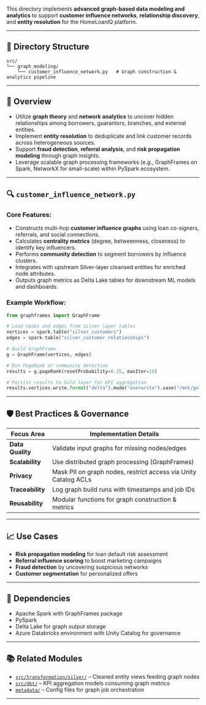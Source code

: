 
This directory implements **advanced graph-based data modeling and analytics** to support **customer influence networks**, **relationship discovery**, and **entity resolution** for the HomeLoanIQ platform.

---

## 📁 Directory Structure

```plaintext
src/
└── graph_modeling/
    └── customer_influence_network.py   # Graph construction & analytics pipeline
````

---

## 🧠 Overview

* Utilize **graph theory** and **network analytics** to uncover hidden relationships among borrowers, guarantors, branches, and external entities.
* Implement **entity resolution** to deduplicate and link customer records across heterogeneous sources.
* Support **fraud detection**, **referral analysis**, and **risk propagation modeling** through graph insights.
* Leverage scalable graph processing frameworks (e.g., GraphFrames on Spark, NetworkX for small-scale) within PySpark ecosystem.

---

## 🔍 `customer_influence_network.py`

### Core Features:

* Constructs multi-hop **customer influence graphs** using loan co-signers, referrals, and social connections.
* Calculates **centrality metrics** (degree, betweenness, closeness) to identify key influencers.
* Performs **community detection** to segment borrowers by influence clusters.
* Integrates with upstream Silver-layer cleansed entities for enriched node attributes.
* Outputs graph metrics as Delta Lake tables for downstream ML models and dashboards.

### Example Workflow:

```python
from graphframes import GraphFrame

# Load nodes and edges from Silver layer tables
vertices = spark.table("silver_customers")
edges = spark.table("silver_customer_relationships")

# Build GraphFrame
g = GraphFrame(vertices, edges)

# Run PageRank or community detection
results = g.pageRank(resetProbability=0.15, maxIter=10)

# Persist results to Gold layer for KPI aggregation
results.vertices.write.format("delta").mode("overwrite").save("/mnt/gold/customer_influence")
```

---

## 🛡️ Best Practices & Governance

| Focus Area       | Implementation Details                                          |
| ---------------- | --------------------------------------------------------------- |
| **Data Quality** | Validate input graphs for missing nodes/edges                   |
| **Scalability**  | Use distributed graph processing (GraphFrames)                  |
| **Privacy**      | Mask PII on graph nodes, restrict access via Unity Catalog ACLs |
| **Traceability** | Log graph build runs with timestamps and job IDs                |
| **Reusability**  | Modular functions for graph construction & metrics              |

---

## 📈 Use Cases

* **Risk propagation modeling** for loan default risk assessment
* **Referral influence scoring** to boost marketing campaigns
* **Fraud detection** by uncovering suspicious networks
* **Customer segmentation** for personalized offers

---

## 🔧 Dependencies

* Apache Spark with GraphFrames package
* PySpark
* Delta Lake for graph output storage
* Azure Databricks environment with Unity Catalog for governance

---

## 📚 Related Modules

* [`src/transformation/silver/`](../transformation/silver/) – Cleaned entity views feeding graph nodes
* [`src/dbt/`](../dbt/) – KPI aggregation models consuming graph metrics
* [`metadata/`](../../metadata/) – Config files for graph job orchestration

---

